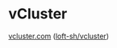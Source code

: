 # vCluster

[vcluster.com](https://www.vcluster.com/) ([loft-sh/vcluster](https://github.com/loft-sh/vcluster))
